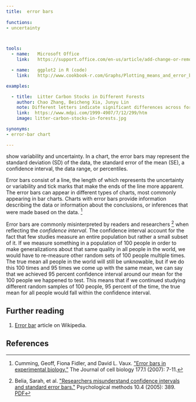 ```yaml
---
title:  error bars
  
functions:
- uncertainty



tools:
  - name:   Microsoft Office
    link:   https://support.office.com/en-us/article/add-change-or-remove-error-bars-in-a-chart-e6d12c87-8533-4cd6-a3f5-864049a145f0

  - name:   ggplot2 in R (code)
    link:   http://www.cookbook-r.com/Graphs/Plotting_means_and_error_bars_(ggplot2)/

examples:

  - title:  Litter Carbon Stocks in Different Forests
    author: Chao Zhang, Beicheng Xia, Junyu Lin
    note: Different letters indicate significant differences across forest types (S-N-K test, p < 0.05). Error bars denote standard errors.
    link:  https://www.mdpi.com/1999-4907/7/12/299/htm
    image: litter-carbon-stocks-in-forests.jpg

synonyms:
- error-bar chart

---
```

show variability and uncertainty. In a chart, the error bars may represent the standard deviation (SD) of the data,
the standard error of the mean (SE), a confidence interval, the data range, or percentiles.
<!--more-->
Error bars consist of a line, the length of which represents the uncertainty or variability and tick marks that make the ends of the line more apparent. The error bars can appear in different types of charts, most commonly appearing in bar charts.
Charts with error bars provide information describing the data or information about the conclusions, or inferences that were made based on the data. [^cumming]

Error bars are commonly misinterpreted by readers and researchers [^belia] when reflecting the *confidence interval*. The confidence interval account for the fact that few studies measure an entire population but rather a small subset of it. If we measure something in a population of 100 people in order to make generalizations about that same quality in all people in the world, we would have to re-measure other random sets of 100 people multiple times.  The true mean all people in the world will still be unknowable, but if we do this 100 times and 95 times we come up with the same mean, we can say that we achieved 95 percent confidence interval around our mean for the 100 people we happened to test. This means that if we continued studying different random samples of 100 people, 95 percent of the time, the true mean for all people would fall within the confidence interval.


## Further reading
1. [Error bar](https://en.wikipedia.org/wiki/Error_bar) article on Wikipedia.

## References
[^cumming]: Cumming, Geoff, Fiona Fidler, and David L. Vaux. ["Error bars in experimental biology."](https://dx.doi.org/10.1083%2Fjcb.200611141) The Journal of cell biology 177.1 (2007): 7-11.
[^belia]: Belia, Sarah, et al. ["Researchers misunderstand confidence intervals and standard error bars."](https://doi.org/10.1037/1082-989X.10.4.389) Psychological methods 10.4 (2005): 389. [PDF](https://pdfs.semanticscholar.org/1102/df06d8372cdceaa98ad835c72efcf6748f36.pdf?_ga=2.165963518.1548441697.1595549721-2010748498.1595549721)

